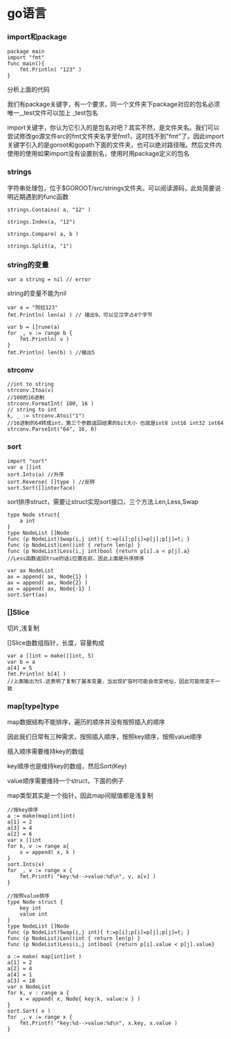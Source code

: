 
# go语言

### import和package

```
package main
import "fmt"
func main(){
    fmt.Println( "123" )
}
```
分析上面的代码

我们有package关键字，有一个要求，同一个文件夹下package对应的包名必须唯一,_test文件可以加上 _test包名

import关键字，你认为它引入的是包名对吧？其实不然，是文件夹名。我们可以尝试修改go源文件src的fmt文件夹名字至fmt1，这时找不到"fmt"了。因此import关键字引入的是goroot和gopath下面的文件夹，也可以绝对路径哦。然后文件内使用的使用如果import没有设置别名，使用时用package定义的包名

### strings

字符串处理包，位于$GOROOT/src/strings文件夹。可以阅读源码，此处简要说明近期遇到的func函数

```
strings.Contains( a, "12" )

strings.Index(a, "12")

strings.Compare( a, b )

strings.Split(a, "1")
```

### string的变量

```
var a string = nil // error
```
string的变量不能为nil

```
var a = "阿拉123"
fmt.Println( len(a) ) // 输出9。可以见汉字占4个字节

var b = []rune(a)
for _, v := range b {
    fmt.Println( v )
}
fmt.Println( len(b) ) //输出5
```

### strconv

```
//int to string
strconv.Itoa(v)
//100的16进制
strconv.FormatInt( 100, 16 )
// string to int
k, _ := strconv.Atoi("1")
//16进制的64转成int，第三个参数返回结果的bit大小 也就是int8 int16 int32 int64
strconv.ParseInt("64", 16, 0)
```

### sort

```
import "sort"
var a []int
sort.Ints(a) //升序
sort.Reverse( []type ) //反转
sort.Sort([]interface)
```

sort排序struct，需要让struct实现sort接口，三个方法.Len,Less,Swap

```
type Node struct{
    a int
}
type NodeList []Node
func (p NodeList)Swap(i,j int){ t:=p[i];p[i]=p[j];p[j]=t; }
func (p NodeList)Len()int { return len(p) }
func (p NodeList)Less(i,j int)bool {return p[i].a < p[j].a}
//Less函数返回true的话i位置在前，因此上面是升序排序

var ax NodeList
ax = append( ax, Node{1} )
ax = append( ax, Node{2} )
ax = append( ax, Node{-1} )
sort.Sort(ax)
```

### []Slice
切片,浅复制

[]Slice由数组指针，长度，容量构成

```
var a []int = make([]int, 5)
var b = a
a[4] = 5
fmt.Println( b[4] )
//上面输出为5.这表明了复制了基本变量，当出现扩容时可能会改变地址，因此可能改变不一致
```

### map[type]type

map数据结构不能排序，遍历的顺序并没有按照插入的顺序

因此我们日常有三种需求，按照插入顺序，按照key顺序，按照value顺序

插入顺序需要维持key的数组

key顺序也是维持key的数组，然后Sort(Key)

value顺序需要维持一个struct，下面的例子

map类型其实是一个指针，因此map间赋值都是浅复制

```
//按key排序
a := make(map[int]int)
a[1] = 2
a[3] = 4
a[2] = 6
var x []int
for k, v := range a{
    x = append( x, k )
}
sort.Ints(x)
for _, v := range x {
    fmt.Printf( "key:%d-->value:%d\n", v, a[v] )
}
```

```
//按照value排序
type Node struct {
    key int
    value int
}
type NodeList []Node
func (p NodeList)Swap(i,j int){ t:=p[i];p[i]=p[j];p[j]=t; }
func (p NodeList)Len()int { return len(p) }
func (p NodeList)Less(i,j int)bool {return p[i].value < p[j].value}

a := make( map[int]int )
a[1] = 2
a[2] = 4
a[4] = 1
a[3] = 10
var x NodeList
for k, v : range a {
    x = append( x, Node{ key:k, value:v } )
}
sort.Sort( x )
for _, v := range x {
    fmt.Printf( "key:%d-->value:%d\n", x.key, x.value )
}
```